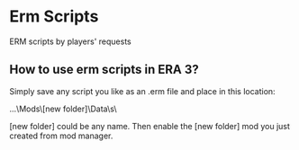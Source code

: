 # Erm Scripts
ERM scripts by players' requests

## **How to use erm scripts in ERA 3?**

Simply save any script you like as an .erm file and place in this location:

...\Mods\\[new folder]\Data\s\

[new folder] could be any name. Then enable the [new folder] mod you just created from mod manager.
